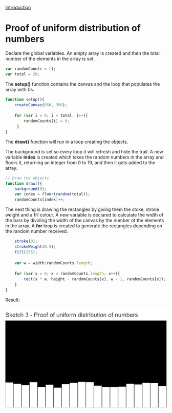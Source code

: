 [Introduction](../)

# Proof of uniform distribution of numbers

Declare the global variables. An empty array is created and then the total number of the elements in the array is set.

```js
var randomCounts = [];
var total = 20;

```
The **setup()** function contains the canvas and the loop that populates the array with 0s.

```js
function setup(){
    createCanvas(650, 350);

    for (var i = 0; i < total; i++){
        randomCounts[i] = 0;
     }
}
```
The **draw()** function will run in a loop creating the objects.

The background is set so every loop it will refresh and hide the trail. A new variable **index** is created which takes the random numbers in the array and floors it, returning an integer from 0 to 19, and then it gets added to the array.

```js
// Draw the objects
function draw(){
    background(0);
    var index = floor(random(total));
    randomCounts[index]++;
```

The next thing is drawing the rectangles by giving them the stoke, stroke weight and a fill colour. A new variable is declared to calculate the width of the bars by dividing the width of the canvas by the number of the elements in the array. A **for** loop is created to generate the rectangles depending on the random number received.

```js
    stroke(0);
    strokeWeight(0.5);
    fill(255);

    var w = width/randomCounts.length;

    for (var x = 0; x < randomCounts.length; x++){
        rect(x * w, height - randomCounts[x], w - 1, randomCounts[x]);
    }
}
```

Result:

![Uniform Distribution](img/Sketch03.PNG?raw=true "Uniform Distribution")
